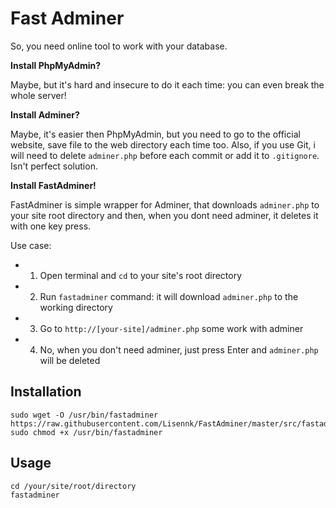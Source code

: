 # Fast Adminer

So, you need online tool to work with your database.

**Install PhpMyAdmin?**

Maybe, but it's hard and insecure to do it each time: you can even break the whole server!

**Install Adminer?**

Maybe, it's easier then PhpMyAdmin, but you need to go to the official website, save file to the web directory each time too. Also, if you use Git, i will need to delete `adminer.php` before each commit or add it to `.gitignore`. Isn't perfect solution. 

**Install FastAdminer!**

FastAdminer is simple wrapper for Adminer, that downloads `adminer.php` to your site root directory and then, when you dont need adminer, it deletes it with one key press.

Use case:
* 1. Open terminal and `cd` to your site's root directory
* 2. Run `fastadminer` command: it will download `adminer.php` to the working directory
* 3. Go to `http://[your-site]/adminer.php` some work with adminer
* 4. No, when you don't need adminer, just press Enter and `adminer.php` will be deleted

## Installation 
```
sudo wget -O /usr/bin/fastadminer https://raw.githubusercontent.com/Lisennk/FastAdminer/master/src/fastadminer
sudo chmod +x /usr/bin/fastadminer
```

## Usage
```
cd /your/site/root/directory
fastadminer
```

